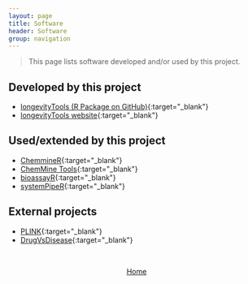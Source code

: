 ```yaml
---
layout: page
title: Software
header: Software
group: navigation
---
```


> This page lists software developed and/or used by this project.

## Developed by this project

* [longevityTools (R Package on GitHub)](https://github.com/tgirke/longevityTools){:target="_blank"}
* [longevityTools website](http://girke.bioinformatics.ucr.edu/longevityTools/mydoc/home.html){:target="_blank"}

## Used/extended by this project

* [ChemmineR](http://bioconductor.org/packages/devel/bioc/html/ChemmineR.html){:target="_blank"}
* [ChemMine Tools](http://chemmine.ucr.edu){:target="_blank"}
* [bioassayR](http://bioconductor.org/packages/devel/bioc/html/bioassayR.html){:target="_blank"}
* [systemPipeR](http://bioconductor.org/packages/devel/bioc/html/systemPipeR.html){:target="_blank"}

## External projects

* [PLINK](http://pngu.mgh.harvard.edu/~purcell/plink/){:target="_blank"}
* [DrugVsDisease](http://bioconductor.org/packages/release/bioc/html/DrugVsDisease.html){:target="_blank"}

<br>
<p align="center"> 
  <a href="{{ site.baseurl }}/">Home</a> 
</p>
